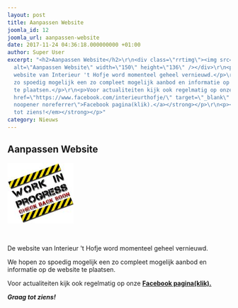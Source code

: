 ```yaml
---
layout: post
title: Aanpassen Website
joomla_id: 12
joomla_url: aanpassen-website
date: 2017-11-24 04:36:18.000000000 +01:00
author: Super User
excerpt: "<h2>Aanpassen Website</h2>\r\n<div class=\"rrtimg\"><img src=\"work_in_progress1.jpg\"
  alt=\"Aanpassen Website\" width=\"150\" height=\"136\" /></div>\r\n<p> </p>\r\n<p>De
  website van Interieur 't Hofje word momenteel geheel vernieuwd.</p>\r\n<p>We hopen
  zo spoedig mogelijk een zo compleet mogelijk aanbod en informatie op de website
  te plaatsen.</p>\r\n<p>Voor actualiteiten kijk ook regelmatig op onze <strong><a
  href=\"https://www.facebook.com/interieurthofje/\" target=\"_blank\" rel=\"nofollow
  noopener noreferrer\">Facebook pagina(klik).</a></strong></p>\r\n<p><strong><em>Graag
  tot ziens!</em></strong></p>"
category: Nieuws
---
```

<h2>Aanpassen Website</h2>

<div class="rrtimg"><img src="work_in_progress1.jpg" alt="Aanpassen Website" width="150" height="136" /></div>

<p> </p>

<p>De website van Interieur 't Hofje word momenteel geheel vernieuwd.</p>

<p>We hopen zo spoedig mogelijk een zo compleet mogelijk aanbod en informatie op de website te plaatsen.</p>

<p>Voor actualiteiten kijk ook regelmatig op onze <strong><a href="https://www.facebook.com/interieurthofje/" target="_blank" rel="nofollow noreferrer">Facebook pagina(klik).</a></strong></p>

<p><strong><em>Graag tot ziens!</em></strong></p>

